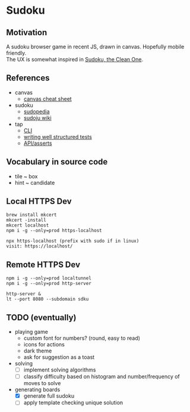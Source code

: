 # Sudoku

## Motivation

A sudoku browser game in recent JS, drawn in canvas. Hopefully mobile friendly.  
The UX is somewhat inspired in [Sudoku, the Clean One](https://play.google.com/store/apps/details?id=ee.dustland.android.dustlandsudoku).

## References

- canvas
  - [canvas cheat sheet](https://simon.html5.org/dump/html5-canvas-cheat-sheet.html)
- sudoku
  - [sudopedia](http://sudopedia.enjoysudoku.com/)
  - [sudoju wiki](https://www.sudokuwiki.org/sudoku.htm)
- tap
  - [CLI](https://node-tap.org/docs/cli/)
  - [writing well structured tests](https://node-tap.org/docs/structure/)
  - [API/asserts](https://node-tap.org/docs/api/asserts/)

## Vocabulary in source code

- tile ~ box
- hint ~ candidate

## Local HTTPS Dev

    brew install mkcert
    mkcert -install
    mkcert localhost
    npm i -g --only=prod https-localhost

    npx https-localhost (prefix with sudo if in linux)
    visit: https://localhost/

## Remote HTTPS Dev

    npm i -g --only=prod localtunnel
    npm i -g --only=prod http-server

    http-server &
    lt --port 8080 --subdomain sdku

## TODO (eventually)

- playing game
  - custom font for numbers? (round, easy to read)
  - icons for actions
  - dark theme
  - ask for suggestion as a toast
- solving
  - [ ] implement solving algorithms
  - [ ] classify difficulty based on histogram and number/frequency of moves to solve
- generating boards
  - [x] generate full sudoku
  - [ ] apply template checking unique solution
